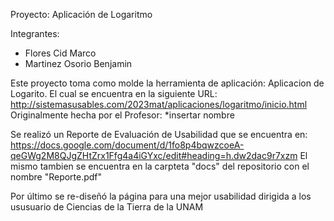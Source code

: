 Proyecto: Aplicación de Logaritmo

Integrantes:

- Flores Cid Marco
- Martinez Osorio Benjamin

Este proyecto toma como molde la herramienta de aplicación: Aplicacion de Logarito. El cual se encuentra en la siguiente URL: 
http://sistemasusables.com/2023mat/aplicaciones/logaritmo/inicio.html
Originalmente hecha por el Profesor: *insertar nombre

Se realizó un Reporte de Evaluación de Usabilidad que se encuentra en:
https://docs.google.com/document/d/1fo8p4bqwzcoeA-qeGWg2M8QJgZHtZrx1Ffg4a4iGYxc/edit#heading=h.dw2dac9r7xzm
El mismo tambien se encuentra en la carpteta "docs" del repositorio con el nombre "Reporte.pdf"

Por último se re-diseñó la página para una mejor usabilidad dirigida a los ususuario de Ciencias de la Tierra de la UNAM

 
